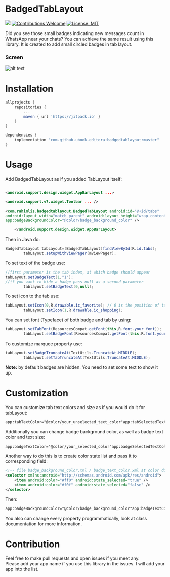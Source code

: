 # BadgedTabLayout

[![](https://jitpack.io/v/ubook-editora/badgedtablayout.svg)](https://jitpack.io/#ubook-editora/badgedtablayout)
[![Contributions Welcome](https://img.shields.io/badge/contributions-welcome-brightgreen.svg?style=flat)](https://github.com/ubook-editora/badgedtablayout/issues)
[![License: MIT](https://img.shields.io/badge/License-MIT-yellow.svg)](https://opensource.org/licenses/MIT)

Did you see those small badges indicating new messages count in WhatsApp near your chats?
You can achieve the same result using this library. It is created to add small circled badges in tab
layout.

### Screen

![alt text](working.gif)

# Installation

```groovy
allprojects {
    repositories {
        ...
        maven { url 'https://jitpack.io' }
    }
}
```

```groovy
dependencies {
    implementation "com.github.ubook-editora:badgedtablayout:master"
}
```

# Usage

Add BadgedTabLayout as if you added TabLayout itself:

```xml

<android.support.design.widget.AppBarLayout ...>

<android.support.v7.widget.Toolbar ... />

<com.rahimlis.badgedtablayout.BadgedTabLayout android:id="@+id/tabs"
android:layout_width="match_parent" android:layout_height="wrap_content"
app:badgeBackgroundColor="@color/badge_background_color" />

    </android.support.design.widget.AppBarLayout>
```

Then in Java do:

```java
BadgedTabLayout tabLayout=(BadgedTabLayout)findViewById(R.id.tabs);
        tabLayout.setupWithViewPager(mViewPager);
```

To set text of the badge use:

```java
//first parameter is the tab index, at which badge should appear
tabLayout.setBadgeText(1,"1");
//if you want to hide a badge pass null as a second parameter
        tablayout.setBadgeText(0,null);
```

To set icon to the tab use:

```java
tabLayout.setIcon(0,R.drawable.ic_favorite); // 0 is the position of tab where icon should be added
        tabLayout.setIcon(1,R.drawable.ic_shopping);
```

You can set font (Typeface) of both badge and tab by using:

```java
tabLayout.setTabFont(ResourcesCompat.getFont(this,R.font.your_font));
        tabLayout.setBadgeFont(ResourcesCompat.getFont(this,R.font.your_font));
```

To customize marquee property use:

```java
tabLayout.setBadgeTruncateAt(TextUtils.TruncateAt.MIDDLE);
        tabLayout.setTabTruncateAt(TextUtils.TruncateAt.MIDDLE);
```

**Note:** by default badges are hidden. You need to set some text to show it up.

# Customization

You can customize tab text colors and size as if you would do it for tabLayout:

```xml
app:tabTextColor="@color/your_unselected_text_color"app:tabSelectedTextColor="@color/your_selected_text_color"app:tabTextSize="11sp"
```

Additionally you can change badge background color, as well as badge text color and text size:

```xml
app:badgeTextColor="@color/your_selected_color"app:badgeSelectedTextColor="@color/your_selected_color"app:badgeBackgroundColor="@color/your_selected_color"app:badgeSelectedBackgroundColor="@color/your_selected_color"app:badgeTextSize="11sp"
```

Another way to do this is to create color state list and pass it to corresponding field:

```xml
<!-- file badge_background_color.xml / badge_text_color.xml at color directory -->
<selector xmlns:android="http://schemas.android.com/apk/res/android">
    <item android:color="#ff0" android:state_selected="true" />
    <item android:color="#f0f" android:state_selected="false" />
</selector>
```

Then:

```xml
app:badgeBackgroundColor="@color/badge_background_color"app:badgeTextColor="@color/badge_text_color"
```

You also can change every property programmatically, look at class documentation for more
information.

# Contribution

Feel free to make pull requests and open issues if you meet any.\
Please add your app name if you use this library in the issues. I will add your app into the list.
